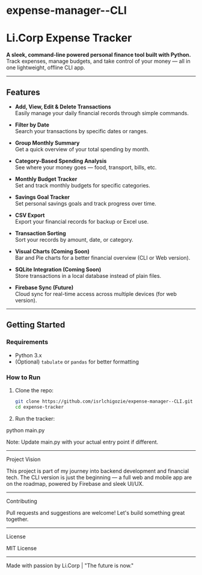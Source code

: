 # expense-manager--CLI

 # Li.Corp Expense Tracker

**A sleek, command-line powered personal finance tool built with Python.**  
Track expenses, manage budgets, and take control of your money — all in one lightweight, offline CLI app.

---

## **Features**
- **Add, View, Edit & Delete Transactions**  
  Easily manage your daily financial records through simple commands.

- **Filter by Date**  
  Search your transactions by specific dates or ranges.

- **Group Monthly Summary**  
  Get a quick overview of your total spending by month.

- **Category-Based Spending Analysis**  
  See where your money goes — food, transport, bills, etc.

- **Monthly Budget Tracker**  
  Set and track monthly budgets for specific categories.

- **Savings Goal Tracker**  
  Set personal savings goals and track progress over time.

- **CSV Export**  
  Export your financial records for backup or Excel use.

- **Transaction Sorting**  
  Sort your records by amount, date, or category.

- **Visual Charts (Coming Soon)**  
  Bar and Pie charts for a better financial overview (CLI or Web version).

- **SQLite Integration (Coming Soon)**  
  Store transactions in a local database instead of plain files.

- **Firebase Sync (Future)**  
  Cloud sync for real-time access across multiple devices (for web version).

---

## **Getting Started**

### Requirements
- Python 3.x
- (Optional) `tabulate` or `pandas` for better formatting

### How to Run
1. Clone the repo:
   ```bash
   git clone https://github.com/isrlchigozie/expense-manager--CLI.git
   cd expense-tracker

2. Run the tracker:
   
python main.py



Note: Update main.py with your actual entry point if different.




---

Project Vision

This project is part of my journey into backend development and financial tech. The CLI version is just the beginning — a full web and mobile app are on the roadmap, powered by Firebase and sleek UI/UX.


---

Contributing

Pull requests and suggestions are welcome! Let's build something great together.


---

License

MIT License


---

Made with passion by Li.Corp | "The future is now."

